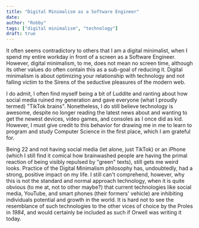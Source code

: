 ```yaml
---
title: "Digital Minimalism as a Software Engineer"
date:   
author: "Robby"
tags: ["digital minimalism", "technology"]
draft: true
---
```


  It often seems contradictory to others that I am a digital minimalist, when I spend my entire workday in front of a screen as a Software Engineer. However, digital minimalism, to me, does not mean no screen time, although its other values do often contain this as a sub-goal of reducing it. Digital minimalism is about optimizing your relationship with technology and not falling victim to the Sirens of the seductive pleasures of the modern web.

  I do admit, I often find myself being a bit of Luddite and ranting about how social media ruined my generation and gave everyone (what I proudly termed) "TikTok brains". Nonetheless, I do still believe technology is awesome, despite no longer reading the latest news about and wanting to get the newest devices, video games, and consoles as I once did as kid. However, I must give credit to this behavior for drawing me in me to learn to program and study Computer Science in the first place, which I am grateful for.

  Being 22 and not having social media (let alone, just TikTok) or an iPhone (which I still find it comical how brainwashed people are having the primal reaction of being visibly repulsed by "green" texts), still gets me weird looks. Practice of the Digital Minimalism philosophy has, undoubtedly, had a strong, positive impact on my life. I still can't comprehend, however, why this is not the standard and normal approach technology, when it is quite obvious (to me at, not to other maybe?) that current technologies like social media, YouTube, and smart phones (their formers' vehicle) are inhibiting individuals potential and growth in the world. It is hard not to see the resemblance of such technologies to the other vices of choice by the Proles in _1984_, and would certainly be included as such if Orwell was writing it today.
